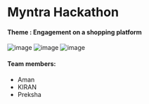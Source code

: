 # Myntra Hackathon 
#### Theme : Engagement on a shopping platform
![image](https://github.com/user-attachments/assets/ee19e3f7-afe1-42ab-9a7b-9112b9f972b1)
![image](https://github.com/user-attachments/assets/aebd2a6d-3f8b-4c89-a3e7-f09230e23422)
![image](https://github.com/user-attachments/assets/d6809a5b-8d40-4ce9-aa99-86738f74dc23)

#### Team members:
- Aman
- KIRAN
- Preksha



